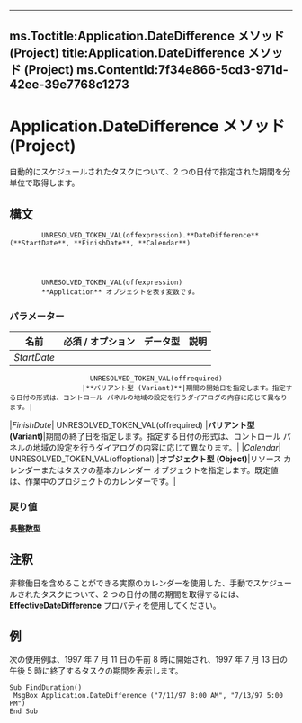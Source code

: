 

---
ms.Toctitle:Application.DateDifference メソッド (Project)
title:Application.DateDifference メソッド (Project)
ms.ContentId:7f34e866-5cd3-971d-42ee-39e7768c1273
---
# Application.DateDifference メソッド (Project)




自動的にスケジュールされたタスクについて、2 つの日付で指定された期間を分単位で取得します。

## 構文

            UNRESOLVED_TOKEN_VAL(offexpression).**DateDifference**(**StartDate**, **FinishDate**, **Calendar**)




            UNRESOLVED_TOKEN_VAL(offexpression)
            **Application** オブジェクトを表す変数です。

### パラメーター

|**名前**|**必須 / オプション**|**データ型**|**説明**|
|---|---|---|---|
|*StartDate*|
                        UNRESOLVED_TOKEN_VAL(offrequired)
                      |**バリアント型 (Variant)**|期間の開始日を指定します。指定する日付の形式は、コントロール パネルの地域の設定を行うダイアログの内容に応じて異なります。|
|*FinishDate*|
                        UNRESOLVED_TOKEN_VAL(offrequired)
                      |**バリアント型 (Variant)**|期間の終了日を指定します。指定する日付の形式は、コントロール パネルの地域の設定を行うダイアログの内容に応じて異なります。|
|*Calendar*|
                        UNRESOLVED_TOKEN_VAL(offoptional)
                      |**オブジェクト型 (Object)**|リソース カレンダーまたはタスクの基本カレンダー オブジェクトを指定します。既定値は、作業中のプロジェクトのカレンダーです。|



### 戻り値
**長整数型**





## 注釈
非稼働日を含めることができる実際のカレンダーを使用した、手動でスケジュールされたタスクについて、2 つの日付の間の期間を取得するには、**EffectiveDateDifference** プロパティを使用してください。



## 例
次の使用例は、1997 年 7 月 11 日の午前 8 時に開始され、1997 年 7 月 13 日の午後 5 時に終了するタスクの期間を表示します。

```vba
Sub FindDuration() 
 MsgBox Application.DateDifference ("7/11/97 8:00 AM", "7/13/97 5:00 PM") 
End Sub
```






